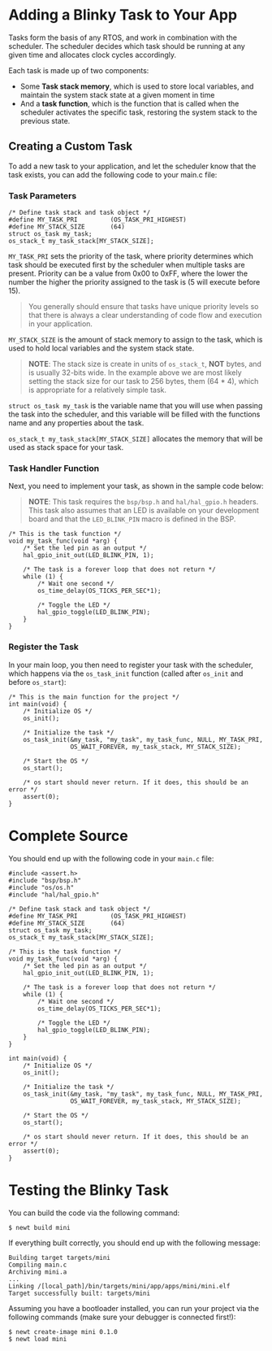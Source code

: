 # Adding a Blinky Task to Your App

Tasks form the basis of any RTOS, and work in combination with the scheduler.
The scheduler decides which task should be running at any given time and
allocates clock cycles accordingly.

Each task is made up of two components:

- Some **Task stack memory**, which is used to store local variables, and
maintain the system stack state at a given moment in time
- And a **task function**, which is the function that is called when the scheduler
activates the specific task, restoring the system stack to the previous state.

## Creating a Custom Task

To add a new task to your application, and let the scheduler know that the task
exists, you can add the following code to your main.c file:

### Task Parameters

```
/* Define task stack and task object */
#define MY_TASK_PRI         (OS_TASK_PRI_HIGHEST)
#define MY_STACK_SIZE       (64)
struct os_task my_task;
os_stack_t my_task_stack[MY_STACK_SIZE];
```

`MY_TASK_PRI` sets the priority of the task, where priority determines which
task should be executed first by the scheduler when multiple tasks are present.
Priority can be a value from 0x00 to 0xFF, where the lower the number the
higher the priority assigned to the task is (5 will execute before 15).

> You generally should ensure that tasks have unique priority levels so that
there is always a clear understanding of code flow and execution in your
application.

`MY_STACK_SIZE` is the amount of stack memory to assign to the task, which is
used to hold local variables and the system stack state.

> **NOTE**: The stack size is create in units of `os_stack_t`, **NOT** bytes,
and is usually 32-bits wide. In the example above we are most likely setting
the stack size for our task to 256 bytes, them (64 * 4), which is appropriate
for a relatively simple task.

`struct os_task my_task` is the variable name that you will use when passing
the task into the scheduler, and this variable will be filled with the functions
name and any properties about the task.

`os_stack_t my_task_stack[MY_STACK_SIZE]` allocates the memory that will be
used as stack space for your task.

### Task Handler Function

Next, you need to implement your task, as shown in the sample code below:

> **NOTE**: This task requires the `bsp/bsp.h` and `hal/hal_gpio.h` headers.
This task also assumes that an LED is available on your development
board and that the `LED_BLINK_PIN` macro is defined in the BSP.

```
/* This is the task function */
void my_task_func(void *arg) {
    /* Set the led pin as an output */
    hal_gpio_init_out(LED_BLINK_PIN, 1);

    /* The task is a forever loop that does not return */
    while (1) {
        /* Wait one second */
        os_time_delay(OS_TICKS_PER_SEC*1);

        /* Toggle the LED */
        hal_gpio_toggle(LED_BLINK_PIN);
    }
}
```

### Register the Task

In your main loop, you then need to register your task with the scheduler,
which happens via the `os_task_init` function (called after `os_init` and
before `os_start`):

```
/* This is the main function for the project */
int main(void) {
    /* Initialize OS */
    os_init();

    /* Initialize the task */
    os_task_init(&my_task, "my_task", my_task_func, NULL, MY_TASK_PRI,
                 OS_WAIT_FOREVER, my_task_stack, MY_STACK_SIZE);

    /* Start the OS */
    os_start();

    /* os start should never return. If it does, this should be an error */
    assert(0);
}
```

# Complete Source

You should end up with the following code in your `main.c` file:

```
#include <assert.h>
#include "bsp/bsp.h"
#include "os/os.h"
#include "hal/hal_gpio.h"

/* Define task stack and task object */
#define MY_TASK_PRI         (OS_TASK_PRI_HIGHEST)
#define MY_STACK_SIZE       (64)
struct os_task my_task;
os_stack_t my_task_stack[MY_STACK_SIZE];

/* This is the task function */
void my_task_func(void *arg) {
    /* Set the led pin as an output */
    hal_gpio_init_out(LED_BLINK_PIN, 1);

    /* The task is a forever loop that does not return */
    while (1) {
        /* Wait one second */
        os_time_delay(OS_TICKS_PER_SEC*1);

        /* Toggle the LED */
        hal_gpio_toggle(LED_BLINK_PIN);
    }
}

int main(void) {
    /* Initialize OS */
    os_init();

    /* Initialize the task */
    os_task_init(&my_task, "my_task", my_task_func, NULL, MY_TASK_PRI,
                 OS_WAIT_FOREVER, my_task_stack, MY_STACK_SIZE);

    /* Start the OS */
    os_start();

    /* os start should never return. If it does, this should be an error */
    assert(0);
}
```

# Testing the Blinky Task

You can build the code via the following command:

```
$ newt build mini
```

If everything built correctly, you should end up with the following message:

```
Building target targets/mini
Compiling main.c
Archiving mini.a
...
Linking /[local_path]/bin/targets/mini/app/apps/mini/mini.elf
Target successfully built: targets/mini
```

Assuming you have a bootloader installed, you can run your project via the
following commands (make sure your debugger is connected first!):

```
$ newt create-image mini 0.1.0
$ newt load mini
```
